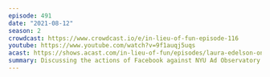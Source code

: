 ```yaml
---
episode: 491
date: "2021-08-12"
season: 2
crowdcast: https://www.crowdcast.io/e/in-lieu-of-fun-episode-116
youtube: https://www.youtube.com/watch?v=9f1auqj5uqs
acast: https://shows.acast.com/in-lieu-of-fun/episodes/laura-edelson-on-platform-access-and-its-discontents
summary: Discussing the actions of Facebook against NYU Ad Observatory
---
```


